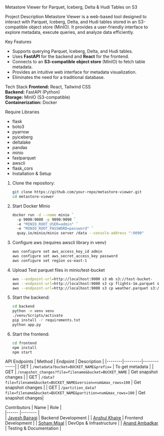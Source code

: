 Metastore Viewer for Parquet, Iceberg, Delta & Hudi Tables on S3

 Project Description
Metastore Viewer is a web-based tool designed to interact with Parquet, Iceberg, Delta, and Hudi tables stored in an 
S3-compatible object store (MinIO). It provides a user-friendly interface to explore metadata, execute queries, and analyze data efficiently.

Key Features
- Supports querying Parquet, Iceberg, Delta, and Hudi tables.
- Uses **FastAPI** for the backend and **React** for the frontend.
- Connects to an **S3-compatible object store** (MinIO) to fetch table metadata.
- Provides an intuitive web interface for metadata visualization.
- Eliminates the need for a traditional database.

Tech Stack
**Frontend:** React, Tailwind CSS  
**Backend:** FastAPI (Python)  
**Storage:** MinIO (S3-compatible)  
**Containerization:** Docker  

Require Libraries 
- flask
- boto3
- pyarrow
- pyiceberg
- deltalake
- pandas 
- minio 
- fastparquet
- awscli
- flask_cors
- Installation & Setup

1. Clone the repository:
   ```sh
   git clone https://github.com/your-repo/metastore-viewer.git
   cd metastore-viewer
   ```

2. Start Docker Minio
   ```sh
   docker run -d --name minio `
     -p 9000:9000 -p 9090:9090 `
     -e "MINIO_ROOT_USER=admin" `
     -e "MINIO_ROOT_PASSWORD=password" `
     quay.io/minio/minio server /data --console-address ":9090"
   ```
3. Configure aws (requires awscli library in venv)
   ```sh
   aws configure set aws_access_key_id admin
   aws configure set aws_secret_access_key password
   aws configure set region us-east-1
   ```
4. Upload Test parquet files in minio/test-bucket
   ```sh
   aws --endpoint-url=http://localhost:9000 s3 mb s3://test-bucket-
   aws --endpoint-url=http://localhost:9000 s3 cp flights-1m.parquet s3://test-bucket/flights-1m.parquet
   aws --endpoint-url=http://localhost:9000 s3 cp weather.parquet s3://test-bucket/weather.parquet
   ```

2. Start the backend:
   ```sh
   cd backend
   python -m venv venv
   ./venv/Scripts/activate
   pip install -r requirements.txt
   python app.py
   ```

3. Start the frontend:
   ```sh
   cd frontend
   npm install
   npm start
   ```

API Endpoints 
| Method | Endpoint | Description |
|--------|---------|-------------|
| GET | `/metadata?bucket=BUCKET_NAME&prefix=` | To get metadata  |
| GET | `/snapshot_changes?file=filename&bucket=BUCKET_NAME` | Get snapshot changes | 
| GET | `/data?file=filename&bucket=BUCKET_NAME&version=num&max_rows=100` | Get snapshot changes |
| GET | `/partition_data?file=filename&bucket=BUCKET_NAME&partition=num&max_rows=100` | Get snapshot changes|


Contributors
| Name           |         Role        |                                                                       
|------              |--------         |                                             
| [Jayesh Bairagi](https://github.com/Thrasher2210)  | Backend Development |
| [Anshul Khaire](https://github.com/anshul-dying)  | Frontend Development |
| [Soham Misal](https://github.com/Soham-Misal22)  | DevOps & Infrastructure |
| [Anand Ambadkar](https://github.com/anand612)  | Testing & Documentation |


